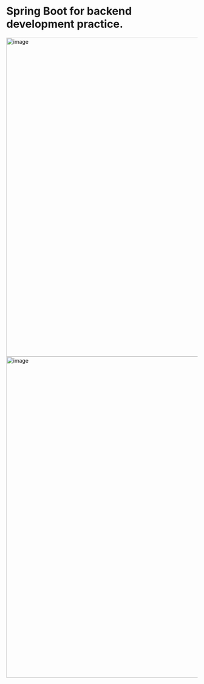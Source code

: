 # Spring Boot for backend development practice.

<img width="940" height="840" alt="image" src="https://github.com/user-attachments/assets/e40b82ad-c91c-49dd-8e1a-add6d42da3dd" />


<img width="937" height="846" alt="image" src="https://github.com/user-attachments/assets/2a00b40a-29c2-4679-8c19-35a21255b24d" />

